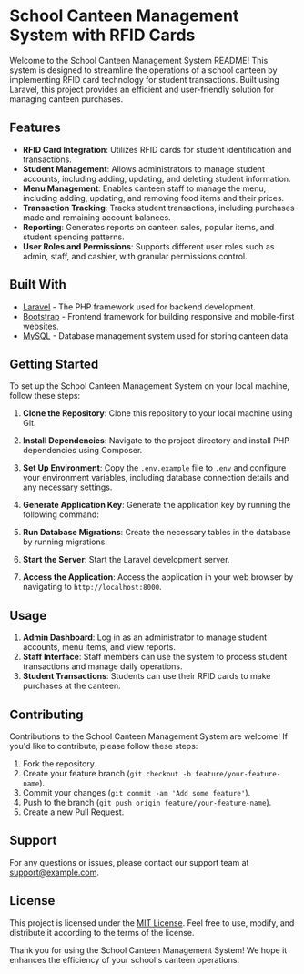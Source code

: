 
# School Canteen Management System with RFID Cards

Welcome to the School Canteen Management System README! This system is designed to streamline the operations of a school canteen by implementing RFID card technology for student transactions. Built using Laravel, this project provides an efficient and user-friendly solution for managing canteen purchases.

## Features

- **RFID Card Integration**: Utilizes RFID cards for student identification and transactions.
- **Student Management**: Allows administrators to manage student accounts, including adding, updating, and deleting student information.
- **Menu Management**: Enables canteen staff to manage the menu, including adding, updating, and removing food items and their prices.
- **Transaction Tracking**: Tracks student transactions, including purchases made and remaining account balances.
- **Reporting**: Generates reports on canteen sales, popular items, and student spending patterns.
- **User Roles and Permissions**: Supports different user roles such as admin, staff, and cashier, with granular permissions control.

## Built With

- [Laravel](https://laravel.com/) - The PHP framework used for backend development.
- [Bootstrap](https://getbootstrap.com/) - Frontend framework for building responsive and mobile-first websites.
- [MySQL](https://www.mysql.com/) - Database management system used for storing canteen data.

## Getting Started

To set up the School Canteen Management System on your local machine, follow these steps:

1. **Clone the Repository**: Clone this repository to your local machine using Git.


2. **Install Dependencies**: Navigate to the project directory and install PHP dependencies using Composer.


3. **Set Up Environment**: Copy the `.env.example` file to `.env` and configure your environment variables, including database connection details and any necessary settings.

4. **Generate Application Key**: Generate the application key by running the following command:


5. **Run Database Migrations**: Create the necessary tables in the database by running migrations.


6. **Start the Server**: Start the Laravel development server.


7. **Access the Application**: Access the application in your web browser by navigating to `http://localhost:8000`.

## Usage

1. **Admin Dashboard**: Log in as an administrator to manage student accounts, menu items, and view reports.
2. **Staff Interface**: Staff members can use the system to process student transactions and manage daily operations.
3. **Student Transactions**: Students can use their RFID cards to make purchases at the canteen.

## Contributing

Contributions to the School Canteen Management System are welcome! If you'd like to contribute, please follow these steps:

1. Fork the repository.
2. Create your feature branch (`git checkout -b feature/your-feature-name`).
3. Commit your changes (`git commit -am 'Add some feature'`).
4. Push to the branch (`git push origin feature/your-feature-name`).
5. Create a new Pull Request.

## Support

For any questions or issues, please contact our support team at [support@example.com](mailto:support@example.com).

## License

This project is licensed under the [MIT License](LICENSE). Feel free to use, modify, and distribute it according to the terms of the license.

Thank you for using the School Canteen Management System! We hope it enhances the efficiency of your school's canteen operations.
